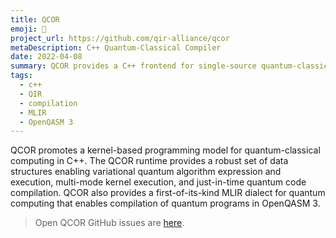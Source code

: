 ```yaml
---
title: QCOR
emoji: 🚅
project_url: https://github.com/qir-alliance/qcor
metaDescription: C++ Quantum-Classical Compiler
date: 2022-04-08
summary: QCOR provides a C++ frontend for single-source quantum-classical programming
tags:
  - c++
  - QIR
  - compilation
  - MLIR
  - OpenQASM 3
---
```


QCOR promotes a kernel-based programming model for quantum-classical computing in C++. The QCOR runtime provides a robust set of data structures enabling variational 
quantum algorithm expression and execution, multi-mode kernel execution, and just-in-time quantum code compilation. QCOR also provides a first-of-its-kind MLIR dialect for quantum computing that enables compilation of quantum programs in OpenQASM 3.

> Open QCOR GitHub issues are [here](https://github.com/qir-alliance/qcor/issues).
